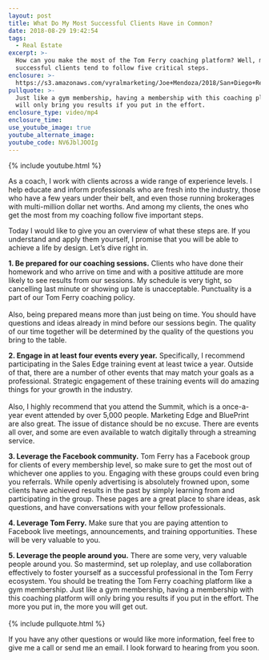 ```yaml
---
layout: post
title: What Do My Most Successful Clients Have in Common?
date: 2018-08-29 19:42:54
tags:
  - Real Estate
excerpt: >-
  How can you make the most of the Tom Ferry coaching platform? Well, my most
  successful clients tend to follow five critical steps.
enclosure: >-
  https://s3.amazonaws.com/vyralmarketing/Joe+Mendoza/2018/San+Diego+Real+Estate-+What+Do+My+Most+Successful+Clients+Have+in+Common%253F.mp4
pullquote: >-
  Just like a gym membership, having a membership with this coaching platform
  will only bring you results if you put in the effort.
enclosure_type: video/mp4
enclosure_time:
use_youtube_image: true
youtube_alternate_image:
youtube_code: NV6JblJOOIg
---
```


{% include youtube.html %}

As a coach, I work with clients across a wide range of experience levels. I help educate and inform professionals who are fresh into the industry, those who have a few years under their belt, and even those running brokerages with multi-million dollar net worths. And among my clients, the ones who get the most from my coaching follow five important steps.

Today I would like to give you an overview of what these steps are. If you understand and apply them yourself, I promise that you will be able to achieve a life by design. Let’s dive right in.

**1. Be prepared for our coaching sessions.** Clients who have done their homework and who arrive on time and with a positive attitude are more likely to see results from our sessions. My schedule is very tight, so cancelling last minute or showing up late is unacceptable. Punctuality is a part of our Tom Ferry coaching policy.<br><br>Also, being prepared means more than just being on time. You should have questions and ideas already in mind before our sessions begin. The quality of our time together will be determined by the quality of the questions you bring to the table.

**2. Engage in at least four events every year.** Specifically, I recommend participating in the Sales Edge training event at least twice a year. Outside of that, there are a number of other events that may match your goals as a professional. Strategic engagement of these training events will do amazing things for your growth in the industry.<br><br>Also, I highly recommend that you attend the Summit, which is a once-a-year event attended by over 5,000 people. Marketing Edge and BluePrint are also great. The issue of distance should be no excuse. There are events all over, and some are even available to watch digitally through a streaming service.

**3. Leverage the Facebook community.** Tom Ferry has a Facebook group for clients of every membership level, so make sure to get the most out of whichever one applies to you. Engaging with these groups could even bring you referrals. While openly advertising is absolutely frowned upon, some clients have achieved results in the past by simply learning from and participating in the group. These pages are a great place to share ideas, ask questions, and have conversations with your fellow professionals.

**4. Leverage Tom Ferry.** Make sure that you are paying attention to Facebook live meetings, announcements, and training opportunities. These will be very valuable to you.

**5. Leverage the people around you.** There are some very, very valuable people around you. So mastermind, set up roleplay, and use collaboration effectively to foster yourself as a&nbsp;successful professional in the Tom Ferry ecosystem. You should be treating the Tom Ferry coaching platform like a gym membership. Just like a gym membership, having a membership with this coaching platform will only bring you results if you put in the effort. The more you put in, the more you will get out.<br><br>{% include pullquote.html %}

If you have any other questions or would like more information, feel free to give me a call or send me an email. I look forward to hearing from you soon.
